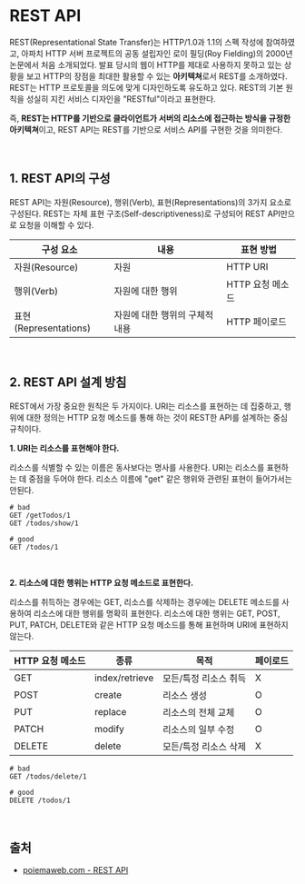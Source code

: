 # REST API

REST(Representational State Transfer)는 HTTP/1.0과 1.1의 스펙 작성에 참여하였고, 아파치 HTTP 서버 프로젝트의 공동 설립자인 로이 필딩(Roy Fielding)의 2000년 논문에서 처음 소개되었다. 발표 당시의 웹이 HTTP를 제대로 사용하지 못하고 있는 상황을 보고 HTTP의 장점을 최대한 활용할 수 있는 **아키텍쳐**로서 REST를 소개하였다. REST는 HTTP 프로토콜을 의도에 맞게 디자인하도록 유도하고 있다. REST의 기본 원칙을 성실히 지킨 서비스 디자인을 "RESTful"이라고 표현한다.

즉, **REST는 HTTP를 기반으로 클라이언트가 서버의 리소스에 접근하는 방식을 규정한 아키텍쳐**이고, REST API는 REST를 기반으로 서비스 API를 구현한 것을 의미한다.

&nbsp;  

## 1. REST API의 구성

REST API는 자원(Resource), 행위(Verb), 표현(Representations)의 3가지 요소로 구성된다. REST는 자체 표현 구조(Self-descriptiveness)로 구성되어 REST API만으로 요청을 이해할 수 있다.

| 구성 요소             | 내용                           | 표현 방법        |
| --------------------- | ------------------------------ | ---------------- |
| 자원(Resource)        | 자원                           | HTTP URI         |
| 행위(Verb)            | 자원에 대한 행위               | HTTP 요청 메소드 |
| 표현(Representations) | 자원에 대한 행위의 구체적 내용 | HTTP 페이로드    |

&nbsp;  

## 2. REST API 설계 방침

REST에서 가장 중요한 원칙은 두 가지이다. URI는 리소스를 표현하는 데 집중하고, 행위에 대한 정의는 HTTP 요청 메소드를 통해 하는 것이 REST한 API를 설계하는 중심 규칙이다.

**1. URI는 리소스를 표현해야 한다.**

리소스를 식별할 수 있는 이름은 동사보다는 명사를 사용한다. URI는 리소스를 표현하는 데 중점을 두어야 한다. 리소스 이름에 "get" 같은 행위와 관련된 표현이 들어가서는 안된다.

```pseudocode
# bad
GET /getTodos/1
GET /todos/show/1

# good
GET /todos/1
```

&nbsp;  

**2. 리소스에 대한 행위는 HTTP 요청 메소드로 표현한다.**

리소스를 취득하는 경우에는 GET, 리소스를 삭제하는 경우에는 DELETE 메소드를 사용하여 리소스에 대한 행위를 명확히 표현한다. 리소스에 대한 행위는 GET, POST, PUT, PATCH, DELETE와 같은 HTTP 요청 메소드를 통해 표현하며 URI에 표현하지 않는다.

| HTTP 요청 메소드 | 종류           | 목적                  | 페이로드 |
| ---------------- | -------------- | --------------------- | -------- |
| GET              | index/retrieve | 모든/특정 리소스 취득 | X        |
| POST             | create         | 리소스 생성           | O        |
| PUT              | replace        | 리소스의 전체 교체    | O        |
| PATCH            | modify         | 리소스의 일부 수정    | O        |
| DELETE           | delete         | 모든/특정 리소스 삭제 | X        |

```pseudocode
# bad
GET /todos/delete/1

# good
DELETE /todos/1
```

&nbsp;  

## 출처

* [poiemaweb.com - REST API](https://poiemaweb.com/fastcampus/rest-api)

